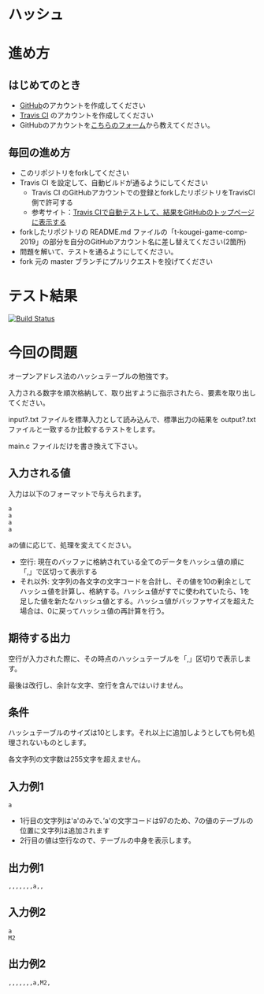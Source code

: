 # ハッシュ

# 進め方
## はじめてのとき
* [GitHub](https://github.com/)のアカウントを作成してください
* [Travis CI](https://travis-ci.com/) のアカウントを作成してください
* GitHubのアカウントを[こちらのフォーム](https://goo.gl/forms/anAdoxqPKVt8sJGZ2)から教えてください。
## 毎回の進め方
* このリポジトリをforkしてください
* Travis CI を設定して、自動ビルドが通るようにしてください
   * Travis CI のGitHubアカウントでの登録とforkしたリポジトリをTravisCI側で許可する
   * 参考サイト：[Travis CIで自動テストして、結果をGitHubのトップページに表示する](https://qiita.com/hoshimado/items/4090d8e64beb8a7f95e1)
* forkしたリポジトリの README.md ファイルの「t-kougei-game-comp-2019」の部分を自分のGitHubアカウント名に差し替えてください(2箇所)
* 問題を解いて、テストを通るようにしてください。
* fork 元の master ブランチにプルリクエストを投げてください

# テスト結果

[![Build Status](https://travis-ci.com/yama0322/08_hash.svg?branch=master)](https://travis-ci.com/yama0322/08_hash)

# 今回の問題

オープンアドレス法のハッシュテーブルの勉強です。

入力される数字を順次格納して、取り出すように指示されたら、要素を取り出してください。

input?.txt ファイルを標準入力として読み込んで、標準出力の結果を output?.txt ファイルと一致するか比較するテストをします。

main.c ファイルだけを書き換えて下さい。

## 入力される値
入力は以下のフォーマットで与えられます。
~~~
a
a
a
a
~~~

aの値に応じて、処理を変えてください。
* 空行: 現在のバッファに格納されている全てのデータをハッシュ値の順に「,」で区切って表示する
* それ以外: 文字列の各文字の文字コードを合計し、その値を10の剰余としてハッシュ値を計算し、格納する。ハッシュ値がすでに使われていたら、1を足した値を新たなハッシュ値とする。ハッシュ値がバッファサイズを超えた場合は、0に戻ってハッシュ値の再計算を行う。

## 期待する出力

空行が入力された際に、その時点のハッシュテーブルを「,」区切りで表示します。

最後は改行し、余計な文字、空行を含んではいけません。

## 条件
ハッシュテーブルのサイズは10とします。それ以上に追加しようとしても何も処理されないものとします。

各文字列の文字数は255文字を超えません。

## 入力例1
~~~
a

~~~
* 1行目の文字列は'a'のみで、’a'の文字コードは97のため、7の値のテーブルの位置に文字列は追加されます
* 2行目の値は空行なので、テーブルの中身を表示します。

## 出力例1
~~~
,,,,,,,a,,
~~~

## 入力例2
~~~
a
M2

~~~

## 出力例2
~~~
,,,,,,,a,M2,
~~~
